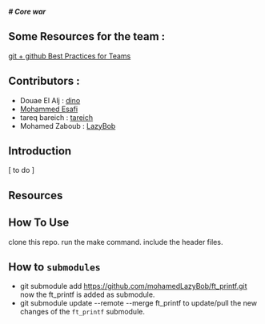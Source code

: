 ***# Core war***


## Some Resources for the team : 
[git + github Best Practices for Teams](https://dev.to/bholmesdev/git-github-best-practices-for-teams-opinionated-28h7) 


## Contributors :
+ Douae El Alj : [dino](https://github.com/eauod17)
+ [Mohammed Esafi](https://github.com/MohammedEsafi) 
+ tareq bareich : [tareich](https://github.com/tareqbareich)
+ Mohamed Zaboub : [LazyBob](https://github.com/mohamedLazyBob)

## Introduction
[ to do ]

## Resources 

## How To Use
clone this repo.
run the make command.
include the header files.

## How to `submodules`
- git submodule add https://github.com/mohamedLazyBob/ft_printf.git
	now the ft_printf is added as submodule.
-  git submodule update --remote --merge ft_printf
	to update/pull the new changes of the `ft_printf` submodule.
